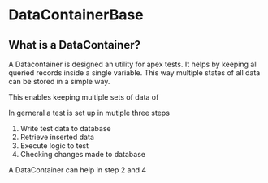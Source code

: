 # DataContainerBase

## What is a DataContainer?
A Datacontainer is designed an utility for apex tests. It helps by keeping all queried records inside a single variable. This way multiple states of all data can be stored in a simple way.

This enables keeping multiple sets of data of 

In gerneral a test is set up in mutiple three steps 
1. Write test data to database
2. Retrieve inserted data 
3. Execute logic to test
4. Checking changes made to database



A DataContainer can help in step 2 and 4 
